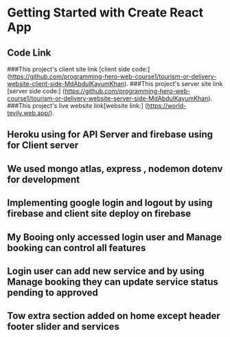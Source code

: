 # Getting Started with Create React App

## Code Link

###This project's client site link [client side code:] (https://github.com/programming-hero-web-course1/tourism-or-delivery-website-client-side-MdAbdulKayumKhan).
###This project's server site link [server side code:] (https://github.com/programming-hero-web-course1/tourism-or-delivery-website-server-side-MdAbdulKayumKhan).
###This project's live website link[website link:] (https://world-tevily.web.app/).

## Heroku using for API Server and firebase using for Client server 
## We used mongo atlas, express , nodemon dotenv for development 
## Implementing google login and logout by using firebase and client site deploy on firebase
## My Booing only accessed login user and Manage booking can control all features 
## Login user can add new service and by using Manage booking they can update service status pending to approved 
## Tow extra section added on home except header footer slider and services


